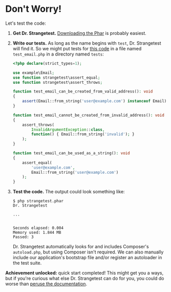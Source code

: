 # Don't Worry!

Let's test the code:

1.  **Get Dr. Strangetest.** [Downloading the Phar](https://github.com/gnarlyquack/easytest/releases/latest/download/easytest.phar)
    is probably easiest.

2.  **Write our tests.** As long as the name begins with `test`, Dr.
    Strangetest will find it. So we might put tests for [this code](@sample-code)
    in a file named `test_email.php` in a directory named `tests`:

    ```php
    <?php declare(strict_types=1);

    use example\Email;
    use function strangetest\assert_equal;
    use function strangetest\assert_throws;

    function test_email_can_be_created_from_valid_address(): void
    {
        assert(Email::from_string('user@example.com') instanceof Email);
    }

    function test_email_cannot_be_created_from_invalid_address(): void
    {
        assert_throws(
            InvalidArgumentException::class,
            function() { Email::from_string('invalid'); }
        );
    }

    function test_email_can_be_used_as_a_string(): void
    {
        assert_equal(
            'user@example.com',
            Email::from_string('user@example.com')
        );
    }
    ```

3.  **Test the code.** The output could look something like:

    ```
    $ php strangetest.phar
    Dr. Strangetest

    ...


    Seconds elapsed: 0.004
    Memory used: 1.844 MB
    Passed: 3
    ```

    Dr. Strangetest automatically looks for and includes Composer's
    `autoload.php`, but using Composer isn't required. We can also manually
    include our application's bootstrap file and/or register an autoloader in
    the test suite.

**Achievement unlocked:** quick start completed! This might get you a ways, but
if you're curious what else Dr. Strangetest can do for you, you could do worse
than [peruse the documentation](@documentation).
